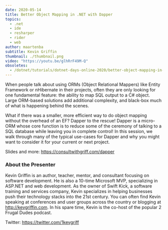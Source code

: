 ```yaml
---
date: 2020-05-14
title: Better Object Mapping in .NET with Dapper
topics:
  - .net
  - ide
  - resharper
  - rider
  - web
author: maartenba
subtitle: Kevin Griffin
thumbnail: ./thumbnail.png
video: "https://youtu.be/glhRrF49M-Q"
obsoletes:
  - /dotnet/tutorials/dotnet-days-online-2020/better-object-mapping-in-net-with-dapper/
---
```


When people talk about using ORMs (Object Relational Mappers) like Entity Framework or nHibernate in their projects, often they are only looking for one fundamental feature: the ability to map SQL output to a C# object. Large ORM-based solutions add additional complexity, and black-box much of what is happening behind the scenes.

What if there was a smaller, more efficient way to do object mapping without the overhead of an EF? Dapper to the rescue! Dapper is a micro-ORM whose core function is to reduce some of the ceremony of talking to a SQL database while leaving you in complete control! In this session, we walk through many of the typical use-cases for Dapper and why you might want to consider it for your current or next project.

Slides and more: <https://consultwithgriff.com/dapper>

### About the Presenter

Kevin Griffin is an author, teacher, mentor, and consultant focusing on software development. He is also a 10-time Microsoft MVP, specializing in ASP.NET and web development. As the owner of Swift Kick, a software training and services company, Kevin specializes in helping businesses push their technology stacks into the 21st century. You can often find Kevin speaking at conferences and user groups across the country or blogging at <http://kevgriffin.com>. In his spare time, Kevin is the co-host of the popular 2 Frugal Dudes podcast.

Twitter: <https://twitter.com/1kevgriff>
